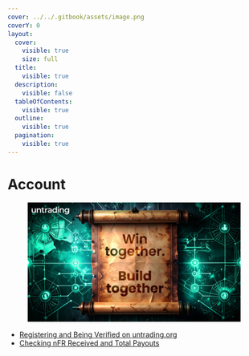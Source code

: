 ```yaml
---
cover: ../../.gitbook/assets/image.png
coverY: 0
layout:
  cover:
    visible: true
    size: full
  title:
    visible: true
  description:
    visible: false
  tableOfContents:
    visible: true
  outline:
    visible: true
  pagination:
    visible: true
---
```


# Account

<figure><img src="../../.gitbook/assets/image.png" alt=""><figcaption></figcaption></figure>





* [Registering and Being Verified on untrading.org](registering-and-being-verified-on-untrading.org.md)
* [Checking nFR Received and Total Payouts](checking-nfr-received-and-total-payouts.md)


